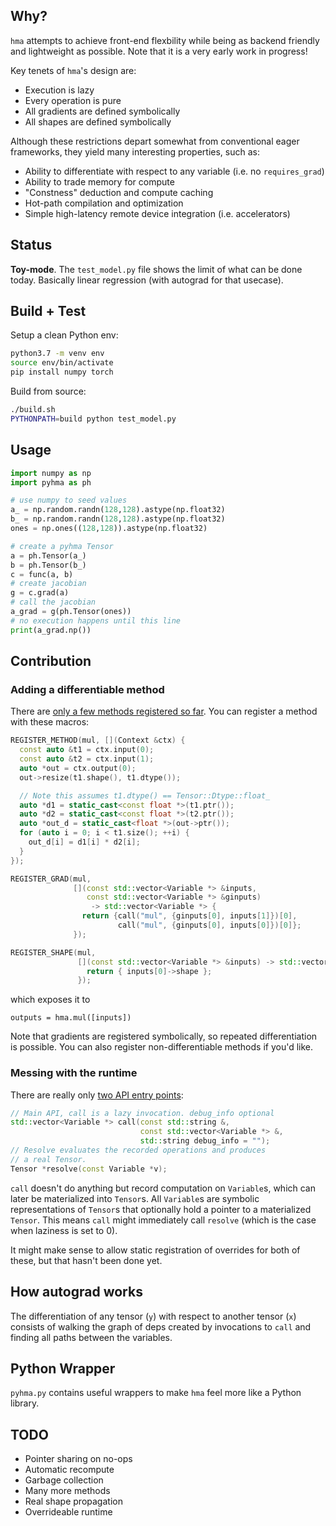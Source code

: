 ## Why?

`hma` attempts to achieve front-end flexbility while being as backend friendly and lightweight as possible.
Note that it is a very early work in progress!

Key tenets of `hma`'s design are:

- Execution is lazy
- Every operation is pure
- All gradients are defined symbolically
- All shapes are defined symbolically

Although these restrictions depart somewhat from conventional eager frameworks,
they yield many interesting properties, such as:

- Ability to differentiate with respect to any variable (i.e. no `requires_grad`)
- Ability to trade memory for compute
- "Constness" deduction and compute caching
- Hot-path compilation and optimization
- Simple high-latency remote device integration (i.e. accelerators)


## Status

**Toy-mode**.  The `test_model.py` file shows the limit of what can be done today.
Basically linear regression (with autograd for that usecase).

## Build + Test

Setup a clean Python env:

```bash
python3.7 -m venv env
source env/bin/activate
pip install numpy torch
```

Build from source:

```bash
./build.sh
PYTHONPATH=build python test_model.py
```

## Usage

```python
import numpy as np
import pyhma as ph

# use numpy to seed values
a_ = np.random.randn(128,128).astype(np.float32)
b_ = np.random.randn(128,128).astype(np.float32)
ones = np.ones((128,128)).astype(np.float32)

# create a pyhma Tensor
a = ph.Tensor(a_)
b = ph.Tensor(b_)
c = func(a, b)
# create jacobian
g = c.grad(a)
# call the jacobian
a_grad = g(ph.Tensor(ones))
# no execution happens until this line
print(a_grad.np())
```

## Contribution

### Adding a differentiable method

There are [only a few methods registered so far](https://github.com/bwasti/hma/tree/master/src/operators).
You can register a method with these macros:

```cpp
REGISTER_METHOD(mul, [](Context &ctx) {
  const auto &t1 = ctx.input(0);
  const auto &t2 = ctx.input(1);
  auto *out = ctx.output(0);
  out->resize(t1.shape(), t1.dtype());

  // Note this assumes t1.dtype() == Tensor::Dtype::float_
  auto *d1 = static_cast<const float *>(t1.ptr());
  auto *d2 = static_cast<const float *>(t2.ptr());
  auto *out_d = static_cast<float *>(out->ptr());
  for (auto i = 0; i < t1.size(); ++i) {
    out_d[i] = d1[i] * d2[i];
  }
});

REGISTER_GRAD(mul,
              [](const std::vector<Variable *> &inputs,
                 const std::vector<Variable *> &ginputs)
                  -> std::vector<Variable *> {
                return {call("mul", {ginputs[0], inputs[1]})[0],
                        call("mul", {ginputs[0], inputs[0]})[0]};
              });

REGISTER_SHAPE(mul,
               [](const std::vector<Variable *> &inputs) -> std::vector<Shape> {
                 return { inputs[0]->shape };
               });
```

which exposes it to

```
outputs = hma.mul([inputs])
```

Note that gradients are registered symbolically, so repeated differentiation is possible.
You can also register non-differentiable methods if you'd like.

### Messing with the runtime

There are really only [two API entry points](https://github.com/bwasti/hma/blob/master/src/exec.h):
```cpp
// Main API, call is a lazy invocation. debug_info optional
std::vector<Variable *> call(const std::string &,
                             const std::vector<Variable *> &,
                             std::string debug_info = "");
// Resolve evaluates the recorded operations and produces
// a real Tensor.
Tensor *resolve(const Variable *v);
```
`call` doesn't do anything but record computation on `Variable`s, which can later be materialized into `Tensor`s.
All `Variable`s are symbolic representations of `Tensor`s that optionally hold a pointer to a materialized `Tensor`.
This means `call` might immediately call `resolve` (which is the case when laziness is set to 0).

It might make sense to allow static registration of overrides for both of these, but that hasn't been done yet.

## How autograd works

The differentiation of any tensor (`y`) with respect to another tensor (`x`) consists of
walking the graph of deps created by invocations to `call` and finding all paths between the variables.

## Python Wrapper

`pyhma.py` contains useful wrappers to make `hma` feel more like a Python library.

## TODO

- Pointer sharing on no-ops
- Automatic recompute
- Garbage collection
- Many more methods
- Real shape propagation
- Overrideable runtime
